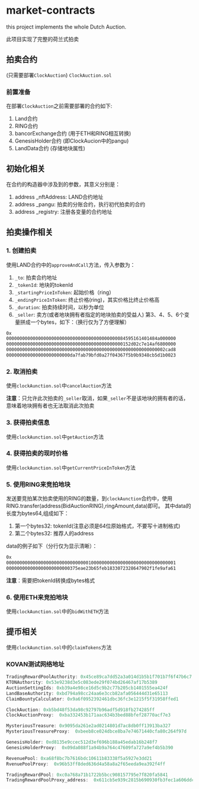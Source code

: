 # market-contracts
this project implements the whole Dutch Auction.

此项目实现了完整的荷兰式拍卖

## 拍卖合约
(只需要部署`ClockAuction`)
`ClockAuction.sol`
### 前置准备
在部署`ClockAuction`之前需要部署的合约如下:
1. Land合约
2. RING合约
3. bancorExchange合约 (用于ETH和RING相互转换)
4. GenesisHolder合约 (即ClockAucion中的pangu)
5. LandData合约 (存储地块属性)


## 初始化相关
在合约的构造器中涉及到的参数，其意义分别是：
1. address _nftAddress: LAND合约地址
2. address _pangu: 拍卖的分账合约，执行初代拍卖的合约
3. address _registry: 注册各变量的合约地址


## 拍卖操作相关
### 1. 创建拍卖
使用LAND合约中的`approveAndCall`方法，传入参数为：
1. `_to`: 拍卖合约地址
2. `_tokenId`: 地块的tokenId
3. `_startingPriceInToken`: 起始价格（ring）
4. `_endingPriceInToken`: 终止价格(ring)，其实价格比终止价格高
5. `_duration`: 拍卖持续时间，以秒为单位
6. `_seller`: 卖方(或者地块拥有者指定的地块拍卖的受益人)
第3、4、5、6个变量拼成一个bytes，如下：（换行仅为了方便理解）
```bash
0x
000000000000000000000000000000000000000000084595161401484a000000
00000000000000000000000000000000000000000000152d02c7e14af6800000
000000000000000000000000000000000000000000000000000000000002cad8
000000000000000000000000da7fab79bfd0a27f04367f5b9b9348cb5d1b0023
```


### 2. 取消拍卖
使用`clockAunction.sol`中`cancelAuction`方法

**注意**：只允许此次拍卖的`_seller`取消，如果`_seller`不是该地块的拥有者的话，意味着地块拥有者也无法取消此次拍卖

### 3. 获得拍卖信息
使用`clockAunction.sol`中`getAuction`方法

### 4. 获得拍卖的现时价格
使用`clockAunction.sol`中`getCurrentPriceInToken`方法

### 5. 使用RING来竞拍地块
发送要竞拍某次拍卖使用的RING的数量，到`clockAunction`合约中，使用RING.transfer(address(BidAuctionRING),ringAmount,data)即可。
其中data的长度为bytes64,组成如下：
1. 第一个bytes32: tokenId(注意必须是64位原始格式，不要写十进制格式)
2. 第二个bytes32: 推荐人的address

data的例子如下（分行仅为显示清晰）：
```bash
0x
0000000000000000000000000000000100000000000000000000000000000001
000000000000000000000000375eae23b65feb1833072328647902f1fe9afa61

```

**注意**：需要把tokenId转换成bytes格式

### 6. 使用ETH来竞拍地块
使用`clockAunction.sol`中的`bidWithETH`方法


## 提币相关
使用`clockAunction.sol`中的`claimTokens`方法

### KOVAN测试网络地址
```js
TradingRewardPoolAuthority: 0x45ce89ca7dd52a3a014d1b5b1f701b7f6f47b6c7
KTONAuthority: 0x53e9238d3e5c083ede29f074bd26467af17b5389
AuctionSettingIds: 0xb39a4e98ce16d5c9b2c77b205cb1401555ea424f
LandBaseAuthority: 0xbd794a98cc24aa6e3ccb82afa056444d31e65113
ClaimBountyCalculator: 0x9a6f0952392461dbc36fc3e1215f5f31958ffed1

ClockAuction: 0xb5bd48f53da98c92797b96adf5d918fb274285ff
ClockAuctionProxy:  0xba332453b171aac634b3bed88bfef28770acf7e3

MysteriousTreasure: 0x9095da261e2ad0214801d7ac8db0ff13913ba327
MysteriousTreasureProxy:  0xbeeb8ce024dbce8ba7e74671440cfa80c264f97d

GenesisHolder: 0xd8135e9ccec512d3ef696b188a45edab16b248f7
GenesisHolderProxy:  0x09da088f1a94b9a764c47609fa727a9ef4b5b390

RevenuePool: 0xa68f8bc7b7616bdc10611b83338f5a5927e3dd21
RvenuePoolProxy:  0x96b53ff8ded636d4a58a8a2f65eeda9ea392f4ff

TradingRewardPool: 0xc0a768a71b1722b5bcc908157795e7f820fa5841
TradingRewardPoolProxy_address:  0x611cb5e939c2815b690930fb3fec1a606ddcd7a5

```
